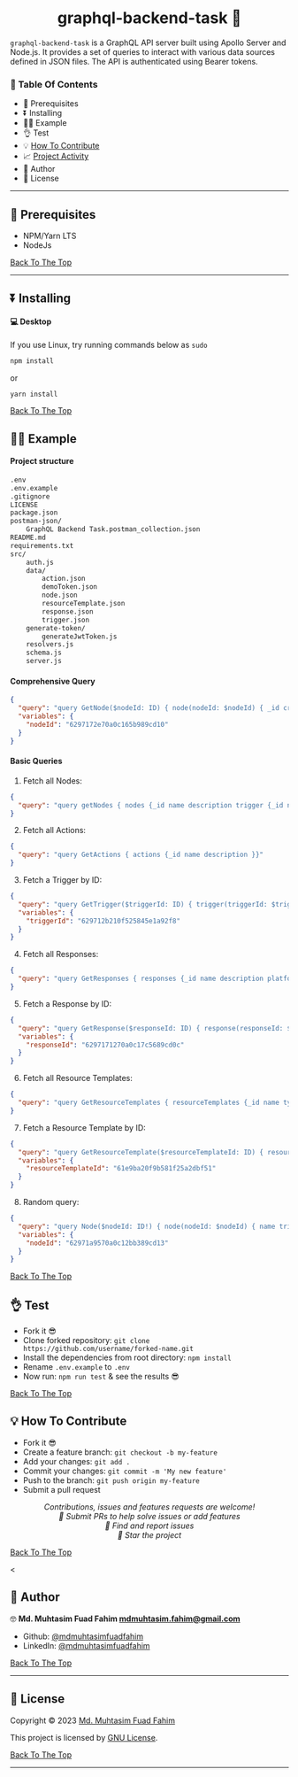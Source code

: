 <h1 id="title" align="center">graphql-backend-task 👋</h1>

`graphql-backend-task` is a GraphQL API server built using Apollo Server and Node.js. It provides a set of queries to interact with various data sources defined in JSON files. The API is authenticated using Bearer tokens.

### 🔖 Table Of Contents

- 🌱 Prerequisites
- ⏬ Installing
- 👨‍💻 Example
- 👌 Test
- 💡 [How To Contribute](#how-to-contribute)
- 📈 [Project Activity](#project-activity)
- 👤 Author
- 🔏 License

---

<h2 id="prerequisites">🌱 Prerequisites</h2>

- NPM/Yarn LTS
- NodeJs

[Back To The Top](#title)

---

<h2 id="installing">⏬ Installing</h2>

#### 💻 Desktop

If you use Linux, try running commands below as `sudo`

```sh
npm install
```

or

```sh
yarn install
```

[Back To The Top](#title)

<h2 id="example">👨‍💻 Example</h2>

#### Project structure

```sh
.env
.env.example
.gitignore
LICENSE
package.json
postman-json/
    GraphQL Backend Task.postman_collection.json
README.md
requirements.txt
src/
    auth.js
    data/
        action.json
        demoToken.json
        node.json
        resourceTemplate.json
        response.json
        trigger.json
    generate-token/
        generateJwtToken.js
    resolvers.js
    schema.js
    server.js
```

#### Comprehensive Query

```json
{
  "query": "query GetNode($nodeId: ID) { node(nodeId: $nodeId) { _id createdAt updatedAt name description parents {name} root trigger { _id name description params functionString resourceTemplateId createdAt updatedAt} responses { _id name description platforms tags createdAt updatedAt } actions postActions { _id name functionString description params resourceTemplateId resourceTemplate {_id name type key description schema integrationId functionString requestedVerification verified published createdAt updatedAt } createdAt updatedAt } position priority compositeId global colour redirect memberTagging memberTagging } }",
  "variables": {
    "nodeId": "6297172e70a0c165b989cd10"
  }
}
```

#### Basic Queries

1. Fetch all Nodes:

```json
{
  "query": "query getNodes { nodes {_id name description trigger {_id name} actions postActions { _id name functionString description params resourceTemplateId resourceTemplate {_id name type key description schema integrationId functionString requestedVerification verified published createdAt updatedAt } createdAt updatedAt } position priority compositeId global colour redirect memberTagging memberTagging }}"
}
```

2. Fetch all Actions:

```json
{
  "query": "query GetActions { actions {_id name description }}"
}
```

3. Fetch a Trigger by ID:

```json
{
  "query": "query GetTrigger($triggerId: ID) { trigger(triggerId: $triggerId) {_id  name description }}",
  "variables": {
    "triggerId": "629712b210f525845e1a92f8"
  }
}
```

4. Fetch all Responses:

```json
{
  "query": "query GetResponses { responses {_id name description platforms tags }}"
}
```

5. Fetch a Response by ID:

```json
{
  "query": "query GetResponse($responseId: ID) { response(responseId: $responseId) {_id name description platforms tags }}",
  "variables": {
    "responseId": "6297171270a0c17c5689cd0c"
  }
}
```

6. Fetch all Resource Templates:

```json
{
  "query": "query GetResourceTemplates { resourceTemplates {_id name type description schema requestedVerification verified published integrationId functionString key }}"
}
```

7. Fetch a Resource Template by ID:

```json
{
  "query": "query GetResourceTemplate($resourceTemplateId: ID) { resourceTemplate(resourceTemplateId: $resourceTemplateId) {_id name type description schema requestedVerification verified published integrationId functionString key }}",
  "variables": {
    "resourceTemplateId": "61e9ba20f9b581f25a2dbf51"
  }
}
```

8. Random query:

```json
{
  "query": "query Node($nodeId: ID!) { node(nodeId: $nodeId) { name triggerId trigger {_id resourceTemplateId } responseIds actionIds parentIds parents { name description actionIds parentIds responseIds } } } ",
  "variables": {
    "nodeId": "62971a9570a0c12bb389cd13"
  }
}
```

[Back To The Top](#title)

<h2 id="test">👌 Test</h2>

- Fork it 😎
- Clone forked repository: `git clone https://github.com/username/forked-name.git`
- Install the dependencies from root directory: `npm install`
- Rename `.env.example` to `.env`
- Now run: `npm run test` & see the results 😎

[Back To The Top](#title)

<h2 id="how-to-contribute">💡 How To Contribute</h2>

- Fork it 😎
- Create a feature branch: `git checkout -b my-feature`
- Add your changes: `git add .`
- Commit your changes: `git commit -m 'My new feature'`
- Push to the branch: `git push origin my-feature`
- Submit a pull request

<p align="center">
<i>Contributions, issues and features requests are welcome!</i><br />
<i>📮 Submit PRs to help solve issues or add features</i><br />
<i>🐛 Find and report issues</i><br />
<i>🌟 Star the project</i><br />
</p>

[Back To The Top](#title)

<<h2 id="author">👤 Author</h2>

🤓 **Md. Muhtasim Fuad Fahim <mdmuhtasim.fahim@gmail.com>**

- Github: [@mdmuhtasimfuadfahim](https://github.com/mdmuhtasimfuadfahim)
- LinkedIn: [@mdmuhtasimfuadfahim](https://www.linkedin.com/in/mdmuhtasimfuadfahim)

[Back To The Top](#title)

---

<h2 id="license">🔏 License</h2>

Copyright © 2023 [Md. Muhtasim Fuad Fahim](https://github.com/mdmuhtasimfuadfahim)

This project is licensed by [GNU License](https://www.gnu.org/licenses/gpl-3.0.en.html).

[Back To The Top](#title)

---
